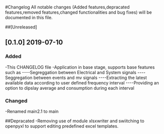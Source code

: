 #Changelog
All notable changes (Added features,depracated features,removed features,changed functionalities and bug fixes) will be documented in this file.

##[Unreleased]

## [0.1.0] 2019-07-10
### Added
-This CHANGELOG file
-Application in base stage, supports base features such as 
----Segreggation between Electrical and System signals
----Seggregation between events and mv signals
----Extracting the latest available data according to user defined frequency interval
----Providing an option to dipslay average and consumption during each interval

### Changed
-Renamed main2.1 to main

##Depracated
-Removing use of module xlsxwriter and swiitching to openpyxl to support editing predefined excel templates.

